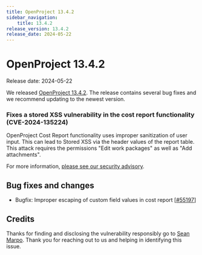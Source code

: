 ```yaml
---
title: OpenProject 13.4.2
sidebar_navigation:
    title: 13.4.2
release_version: 13.4.2
release_date: 2024-05-22
---
```


# OpenProject 13.4.2

Release date: 2024-05-22

We released [OpenProject 13.4.2](https://community.openproject.org/versions/2058).
The release contains several bug fixes and we recommend updating to the newest version.

### Fixes a stored XSS vulnerability in the cost report functionality (CVE-2024-135224)
OpenProject Cost Report functionality uses improper sanitization of user input. This can lead to Stored XSS via the header values of the report table. This attack requires the permissions "Edit work packages" as well as "Add attachments".

For more information, [please see our security advisory](https://github.com/opf/openproject/security/advisories/GHSA-h26c-j8wg-frjc).

<!--more-->

## Bug fixes and changes

<!-- Warning: Anything within the below lines will be automatically removed by the release script -->
<!-- BEGIN AUTOMATED SECTION -->

- Bugfix: Improper escaping of custom field values in cost report \[[#55197](https://community.openproject.org/wp/55197)\]

<!-- END AUTOMATED SECTION -->
<!-- Warning: Anything above this line will be automatically removed by the release script -->

## Credits

Thanks for finding and disclosing the vulnerability responsibly go to [Sean Marpo](https://github.com/seanmarpo). Thank you for reaching out to us and helping in identifying this issue.
